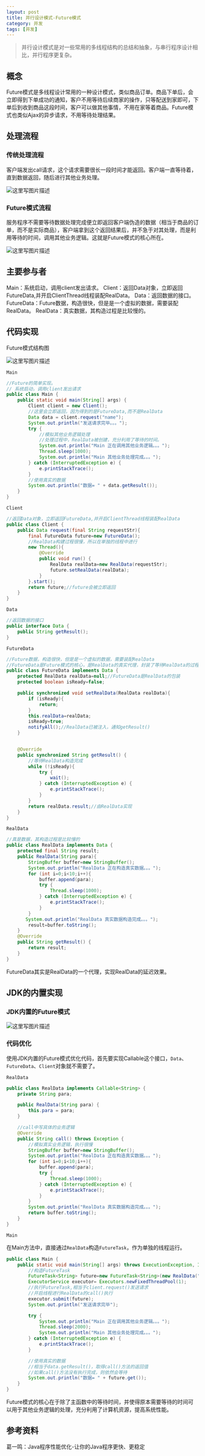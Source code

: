```yaml
---
layout: post
title: 并行设计模式-Future模式
category: 并发 
tags: [并发]
---
```


>并行设计模式是对一些常用的多线程结构的总结和抽象，与串行程序设计相比，并行程序更复杂。

## 概念
Future模式是多线程设计常用的一种设计模式，类似商品订单。商品下单后，会立即得到下单成功的通知，客户不用等待后续商家的操作，只等配送到家即可，下单后到收到商品这段时间，客户可以做其他事情，不用在家等着商品。Future模式也类似Ajax的异步请求，不用等待处理结果。

## 处理流程

### 传统处理流程

客户端发出call请求，这个请求需要很长一段时间才能返回。客户端一直等待着，直到数据返回，随后进行其他业务处理。

![这里写图片描述](http://img.blog.csdn.net/20170227151421443?watermark/2/text/aHR0cDovL2Jsb2cuY3Nkbi5uZXQvUmlja3lJVA==/font/5a6L5L2T/fontsize/400/fill/I0JBQkFCMA==/dissolve/70/gravity/SouthEast)

### Future模式流程

服务程序不需要等待数据处理完成便立即返回客户端伪造的数据（相当于商品的订单，而不是实际商品），客户端拿到这个返回结果后，并不急于对其处理，而是利用等待的时间，调用其他业务逻辑。这就是Future模式的核心所在。


![这里写图片描述](http://img.blog.csdn.net/20170227151256191?watermark/2/text/aHR0cDovL2Jsb2cuY3Nkbi5uZXQvUmlja3lJVA==/font/5a6L5L2T/fontsize/400/fill/I0JBQkFCMA==/dissolve/70/gravity/SouthEast)

## 主要参与者

Main：系统启动，调用client发出请求。
Client：返回Data对象，立即返回FutureData,并开启ClientThread线程装配RealData。
Data：返回数据的接口。
FutureData：Future数据，构造很快，但是是一个虚拟的数据，需要装配RealData。
RealData：真实数据，其构造过程是比较慢的。


## 代码实现

Future模式结构图

![这里写图片描述](http://img.blog.csdn.net/20170227164011249?watermark/2/text/aHR0cDovL2Jsb2cuY3Nkbi5uZXQvUmlja3lJVA==/font/5a6L5L2T/fontsize/400/fill/I0JBQkFCMA==/dissolve/70/gravity/SouthEast)

`Main`
```java
//Future的简单实现。
// 系统启动，调用client发出请求
public class Main {
	public static void main(String[] args) {
		Client client = new Client();
		//这里会立即返回，因为得到的是FutureData,而不是RealData
		Data data = client.request("name");
		System.out.println("发送请求完毕。。。");
		try {
			//模拟其他业务逻辑处理
			//处理过程中，RealData被创建，充分利用了等待的时间。
			System.out.println("Main 正在调用其他业务逻辑。。。");
			Thread.sleep(1000);
			System.out.println("Main 其他业务处理完成。。。");
		} catch (InterruptedException e) {
			e.printStackTrace();
		}
		//使用真实的数据
		System.out.println("数据= " + data.getResult());
	}
}
```

`Client`
```java
//返回Data对象，立即返回FutureData,并开启ClientThread线程装配RealData
public class Client {
	public Data request(final String requestStr){
		final FutureData future=new FutureData();
		//RealData构建过程很慢，所以在单独的线程中进行
		new Thread(){
			@Override
			public void run() {
				RealData realData=new RealData(requestStr);
				future.setRealData(realData);
			}
		}.start();
		return future;//future会被立即返回
	}
}
```

`Data`
```java
//返回数据的接口
public interface Data {
	public String getResult();
}
```
`FutureData`
```java
//Future数据，构造很快，但是是一个虚拟的数据，需要装配RealData
//FutureData是Future模式的核心，是RealData的真实代理，封装了等待RealData的过程。
public class FutureData implements Data {
	protected RealData realData=null;//FutureData是RealData的包装
	protected boolean isReady=false;

	public synchronized void setRealData(RealData realData){
		if (isReady){
			return;
		}
		this.realData=realData;
		isReady=true;
		notifyAll();//RealData已被注入，通知getResult()
	}


	@Override
	public synchronized String getResult() {
		//等待RealData构造完成
		while (!isReady){
			try {
				wait();
			} catch (InterruptedException e) {
				e.printStackTrace();
			}
		}
		return realData.result;//由RealData实现
	}
}
```

`RealData`

```java
//真是数据，其构造过程是比较慢的
public class RealData implements Data {
	protected final String result;
	public RealData(String para){
		StringBuffer buffer=new StringBuffer();
		System.out.println("RealData 正在构造真实数据。。。");
		for (int i=0;i<10;i++){
			buffer.append(para);
			try {
				Thread.sleep(1000);
			} catch (InterruptedException e) {
				e.printStackTrace();
			}
		}
       System.out.println("RealData 真实数据构造完成。。。");
		result=buffer.toString();
	}
	@Override
	public String getResult() {
		return result;
	}
}
```

FutureData其实是RealData的一个代理，实现RealData的延迟效果。



## JDK的内置实现

### JDK内置的Future模式

![这里写图片描述](http://img.blog.csdn.net/20170227181410660?watermark/2/text/aHR0cDovL2Jsb2cuY3Nkbi5uZXQvUmlja3lJVA==/font/5a6L5L2T/fontsize/400/fill/I0JBQkFCMA==/dissolve/70/gravity/SouthEast)

### 代码优化

使用JDK内置的Future模式优化代码，首先要实现Callable这个接口，`Data`、`FutureData`、`Client`对象就不需要了。

`RealData`

```java
public class RealData implements Callable<String> {
	private String para;

	public RealData(String para) {
		this.para = para;
	}

	//call中写具体的业务逻辑
	@Override
	public String call() throws Exception {
		//模拟真实业务逻辑，执行很慢
		StringBuffer buffer=new StringBuffer();
		System.out.println("RealData 正在构造真实数据。。。");
		for (int i=0;i<10;i++){
			buffer.append(para);
			try {
				Thread.sleep(1000);
			} catch (InterruptedException e) {
				e.printStackTrace();
			}
		}
		System.out.println("RealData 真实数据构造完成。。。");
		return buffer.toString();
	}
}
```



`Main`

在Main方法中，直接通过`RealData`构造`FutureTask`，作为单独的线程运行。

```java
public class Main {
	public static void main(String[] args) throws ExecutionException, InterruptedException {
		//构造FutureTask
		FutureTask<String> future=new FutureTask<String>(new RealData("name"));
		ExecutorService executor= Executors.newFixedThreadPool(1);
		//执行FutureTask,相当于client.request()发送请求
		//开启线程进行RealData的call()执行
		executor.submit(future);
		System.out.println("发送请求完毕");

		try {
			System.out.println("Main 正在调用其他业务逻辑。。。");
			Thread.sleep(2000);
			System.out.println("Main 其他业务处理完成。。。");
		} catch (InterruptedException e) {
			e.printStackTrace();
		}

		//使用真实的数据
		//相当于data.getResult()，取得call()方法的返回值
		//如果call()方法没有执行完成，则依然会等待
		System.out.println("数据= " + future.get());
	}
}
```

Future模式的核心在于除了主函数中的等待时间，并使得原本需要等待的时间可以用于其他业务逻辑的处理，充分利用了计算机资源，提高系统性能。

## 参考资料

葛一鸣：Java程序性能优化-让你的Java程序更快、更稳定